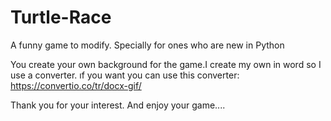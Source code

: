 # Turtle-Race

A funny game to modify. Specially for ones who are new in Python

You create your own background for the game.I create my own in word so I use a converter.
ıf you want you can use this converter:
https://convertio.co/tr/docx-gif/    


Thank you for your interest.
And enjoy your game....
